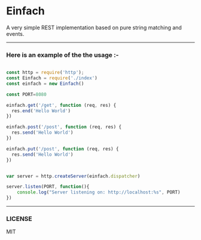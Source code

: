 # Einfach
A very simple REST implementation based on pure string matching and events.

-------------------------------------------------------
### Here is an example of the the usage :-


```js

const http = require('http');
const Einfach = require('./index')
const einfach = new Einfach()

const PORT=8080

einfach.get('/get', function (req, res) {
  res.end('Hello World')
})

einfach.post('/post', function (req, res) {
  res.send('Hello World')
})

einfach.put('/post', function (req, res) {
  res.send('Hello World')
})


var server = http.createServer(einfach.dispatcher)

server.listen(PORT, function(){
    console.log("Server listening on: http://localhost:%s", PORT)
})

```


-------------------------------------------------------
### LICENSE

MIT
